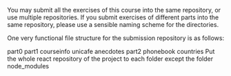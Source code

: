 You may submit all the exercises of this course into the same repository, or use multiple repositories. If you submit exercises of different parts into the same repository, please use a sensible naming scheme for the directories.

One very functional file structure for the submission repository is as follows:

part0
part1
courseinfo
unicafe
anecdotes
part2
phonebook
countries
Put the whole react repository of the project to each folder except the folder node_modules
